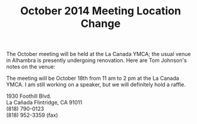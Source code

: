 ﻿---
layout: post
title: October 2014 Meeting Location Change
redirect_from: "/node/75"
---

<div class="field field-name-body field-type-text-with-summary field-label-hidden"><div class="field-items"><div class="field-item even"><p>The October meeting will be held at the La Canada YMCA; the usual venue in Alhambra is presently undergoing renovation. Here are Tom Johnson's notes on the venue:</p>
<p>The meeting will be October 18th from 11 am to 2 pm at the La Canada YMCA.  I am still working on a speaker, but we will definitely hold a raffle.</p>
<p>1930 Foothill Blvd.<br />
La Cañada Flintridge, CA 91011<br />
(818) 790-0123<br />
(818) 952-3359 (fax)</p></div></div></div>
